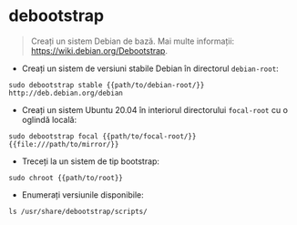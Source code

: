 # debootstrap

> Creați un sistem Debian de bază.
> Mai multe informații: <https://wiki.debian.org/Debootstrap>.

- Creați un sistem de versiuni stabile Debian în directorul `debian-root`:

`sudo debootstrap stable {{path/to/debian-root/}} http://deb.debian.org/debian`

- Creați un sistem Ubuntu 20.04 în interiorul directorului `focal-root` cu o oglindă locală:

`sudo debootstrap focal {{path/to/focal-root/}} {{file:///path/to/mirror/}}`

- Treceți la un sistem de tip bootstrap:

`sudo chroot {{path/to/root}}`

- Enumerați versiunile disponibile:

`ls /usr/share/debootstrap/scripts/`
